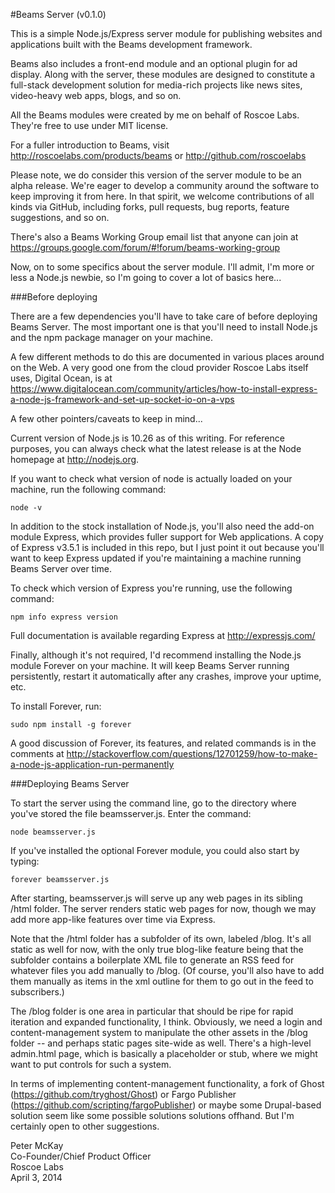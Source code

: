 #Beams Server (v0.1.0)

This is a simple Node.js/Express server module for publishing websites and applications built with the Beams development framework. 

Beams also includes a front-end module and an optional plugin for ad display. Along with the server, these modules are designed to constitute a full-stack development solution for media-rich projects like news sites, video-heavy web apps, blogs, and so on. 

All the Beams modules were created by me on behalf of Roscoe Labs. They're free to use under MIT license. 

For a fuller introduction to Beams, visit http://roscoelabs.com/products/beams or http://github.com/roscoelabs

Please note, we do consider this version of the server module to be an alpha release. We're eager to develop a community around the software to keep improving it from here. In that spirit, we welcome contributions of all kinds via GitHub, including forks, pull requests, bug reports, feature suggestions, and so on.

There's also a Beams Working Group email list that anyone can join at https://groups.google.com/forum/#!forum/beams-working-group

Now, on to some specifics about the server module. I'll admit, I'm more or less a Node.js newbie, so I'm going to cover a lot of basics here...


###Before deploying

There are a few dependencies you'll have to take care of before deploying Beams Server. The most important one is that you'll need to install Node.js and the npm package manager on your machine.

A few different methods to do this are documented in various places around on the Web. A very good one from the cloud provider Roscoe Labs itself uses, Digital Ocean, is at https://www.digitalocean.com/community/articles/how-to-install-express-a-node-js-framework-and-set-up-socket-io-on-a-vps

A few other pointers/caveats to keep in mind...

Current version of Node.js is 10.26 as of this writing. For reference purposes, you can always check what the latest release is at the Node homepage at http://nodejs.org.

If you want to check what version of node is actually loaded on your machine, run the following command:

`node -v`

In addition to the stock installation of Node.js, you'll also need the add-on module Express, which provides fuller support for Web applications. A copy of Express v3.5.1 is included in this repo, but I just point it out because you'll want to keep Express updated if you're maintaining a machine running Beams Server over time.

To check which version of Express you're running, use the following command:

`npm info express version`

Full documentation is available regarding Express at http://expressjs.com/

Finally, although it's not required, I'd recommend installing the Node.js module Forever on your machine. It will keep Beams Server running persistently, restart it automatically after any crashes, improve your uptime, etc.

To install Forever, run: 

`sudo npm install -g forever`

A good discussion of Forever, its features, and related commands is in the comments at http://stackoverflow.com/questions/12701259/how-to-make-a-node-js-application-run-permanently



###Deploying Beams Server

To start the server using the command line, go to the directory where you've stored the file beamsserver.js. Enter the command: 

`node beamsserver.js`

If you've installed the optional Forever module, you could also start by typing: 

`forever beamsserver.js`

After starting, beamsserver.js will serve up any web pages in its sibling /html folder. The server renders static web pages for now, though we may add more app-like features over time via Express.

Note that the /html folder has a subfolder of its own, labeled /blog. It's all static as well for now, with the only true blog-like feature being that the subfolder contains a boilerplate XML file to generate an RSS feed for whatever files you add manually to /blog. (Of course, you'll also have to add them manually as items in the xml outline for them to go out in the feed to subscribers.)

The /blog folder is one area in particular that should be ripe for rapid iteration and expanded functionality, I think. Obviously, we need a login and content-management system to manipulate the other assets in the /blog folder -- and perhaps static pages site-wide as well. There's a high-level admin.html page, which is basically a placeholder or stub, where we might want to put controls for such a system.

In terms of implementing content-management functionality, a fork of Ghost (https://github.com/tryghost/Ghost) or Fargo Publisher (https://github.com/scripting/fargoPublisher) or maybe some Drupal-based solution seem like some possible solutions solutions offhand. But I'm certainly open to other suggestions.


Peter McKay   
Co-Founder/Chief Product Officer   
Roscoe Labs   
April 3, 2014   

